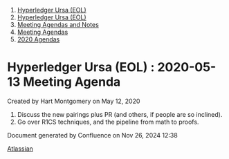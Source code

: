 1. [Hyperledger Ursa (EOL)](index.html)
2. [Hyperledger Ursa (EOL)](19595269.html)
3. [Meeting Agendas and Notes](Meeting-Agendas-and-Notes_19603313.html)
4. [Meeting Agendas](Meeting-Agendas_19603319.html)
5. [2020 Agendas](2020-Agendas_19611908.html)

# Hyperledger Ursa (EOL) : 2020-05-13 Meeting Agenda

Created by Hart Montgomery on May 12, 2020

1. Discuss the new pairings plus PR (and others, if people are so inclined).
2. Go over R1CS techniques, and the pipeline from math to proofs.

Document generated by Confluence on Nov 26, 2024 12:38

[Atlassian](http://www.atlassian.com/)
